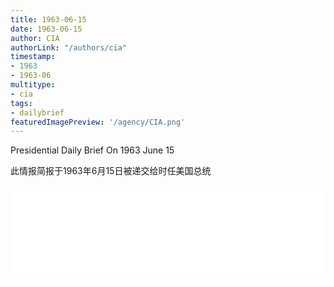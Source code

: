 ```yaml
---
title: 1963-06-15
date: 1963-06-15
author: CIA 
authorLink: "/authors/cia"
timestamp: 
- 1963
- 1963-06
multitype: 
- cia
tags: 
- dailybrief
featuredImagePreview: '/agency/CIA.png'
---
```



Presidential Daily Brief On 1963 June 15

此情报简报于1963年6月15日被递交给时任美国总统

<!--more-->





<div id="over" style="width:100%; overflow:hidden"> <iframe id="sFrame" name="sFrame" frameborder="no" border="0"  allowfullscreen marginwidth="0" scrolling="no" src = " /CIA/1963-06-15.html "  style = " position:absulute; width: 806px; top: 300;" > </iframe> </div>